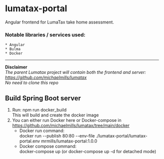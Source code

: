 # lumatax-portal

Angular frontend for LumaTax take home assessment.

### Notable libraries / services used:
    * Angular
    * Bulma
    * Docker

---
**Disclaimer**  
*The parent Lumatax project will contain both the frontend and server: https://github.com/michaelmills/lumatax*  
*No need to clone this repo*  

## Build Spring Boot server
1. Run: npm run docker_build  
   This will build and create the docker image
2. You can either run Docker here or Docker-compose in https://github.com/michaelmills/lumatax/tree/main/docker
    * Docker run command:  
      docker run --publish 80:80 --env-file ./lumatax-portal/lumatax-portal.env mrmills/lumatax-portal:1.0.0
    * Docker compose command:  
      docker-compose up (or docker-compose up -d for detached mode)
